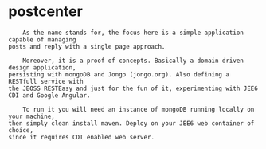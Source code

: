 postcenter
==========

		As the name stands for, the focus here is a simple application capable of managing 
	posts and reply with a single page approach.

		Moreover, it is a proof of concepts. Basically a domain driven design application,   
	persisting with mongoDB and Jongo (jongo.org). Also defining a RESTfull service with 
	the JBOSS RESTEasy and just for the fun of it, experimenting with JEE6 CDI and Google Angular.

		To run it you will need an instance of mongoDB running locally on your machine, 
	then simply clean install maven. Deploy on your JEE6 web container of choice, 
	since it requires CDI enabled web server.


